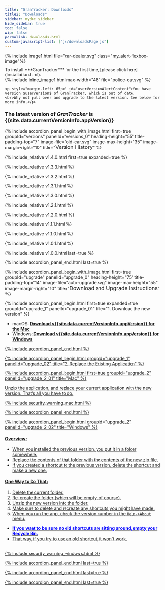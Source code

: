 ```yaml
---
title: "GranTracker: Downloads"
title2: "Downloads"
sidebar: mydoc_sidebar
hide_sidebar: true
toc: false
wip: false
permalink: downloads.html
custom-javascript-list: ["js/downloadsPage.js"]
---
```


<div id="firstTimeUserAlert" class="alert alert-info my_alert-flexbox my_group-clear-after">
{% include image1.html file="car-dealer.svg" class="my_alert-flexbox-image"%}
<div class="my_alert-flexbox-text-120" style="padding-top: 10px" markdown="1">To install ***GranTracker*** for the first time, [please click here](installation.html).
</div>
</div>

<div id="userVersionAlert" class="alert alert-warning my_alert-warning my_group-clear-after my_hidden" role="alert">
	{% include inline_image1.html max-width="48"  file="police-car.svg" %}

	<p style="margin-left: 65px" id="userVersionAlertContent">You have version $userVersion$ of GranTracker, which is out of date.
	<br>Why not pull over and upgrade to the latest version. See below for more info.</p>
</div>

### The latest version of ***GranTracker*** is {{site.data.currentVersionInfo.appVersion}}

{% include accordion_panel_begin_with_image.html first=true groupId="versions" panelId="versions_0"
	heading-height="55" title-padding-top="7"
	image-file="old-car.svg" image-max-height="35" image-margin-right="10" title="<span style='font-size: 1.2em'>Version History</span>" %}

{% include_relative v1.4.0.html first=true expanded=true %}

{% include_relative v1.3.3.html %}

{% include_relative v1.3.2.html %}

{% include_relative v1.3.1.html %}

{% include_relative v1.3.0.html %}

{% include_relative v1.2.1.html %}

{% include_relative v1.2.0.html %}

{% include_relative v1.1.1.html %}

{% include_relative v1.1.0.html %}

{% include_relative v1.0.1.html %}

{% include_relative v1.0.0.html last=true %}

{% include accordion_panel_end.html last=true %}


{% include accordion_panel_begin_with_image.html first=true groupId="upgrade" panelId="upgrade_0"
	heading-height="75" title-padding-top="14"
	image-file="auto-upgrade.svg" image-max-height="55" image-margin-right="10" title="<span style='font-size: 1.2em'>Download and Upgrade Instructions</span>" %}

{% include accordion_panel_begin.html first=true expanded=true groupId="upgrade_1" panelId="upgrade_01" title="1. Download the new version" %}

* macOS: <a href="https://github.com/GranTracker/GranTracker.Data/raw/main/GranTracker.macOS.v{{site.data.currentVersionInfo.appVersion}}.zip"><b>Download v{{site.data.currentVersionInfo.appVersion}} for the Mac</b></a>
* Windows: <a href="https://github.com/GranTracker/GranTracker.Data/raw/main/GranTracker.windows.v{{site.data.currentVersionInfo.appVersion}}.zip"><b>Download v{{site.data.currentVersionInfo.appVersion}} for Windows</b>

{% include accordion_panel_end.html %}

{% include accordion_panel_begin.html groupId="upgrade_1" panelId="upgrade_02" title="2. Replace the Existing Application" %}

{% include accordion_panel_begin.html first=true groupId="upgrade_2" panelId="upgrade_2_01" title="Mac" %}

Unzip the application, and replace your current application with the new version. That's all you have to do.

{% include security_warning_mac.html %}

{% include accordion_panel_end.html %}

{% include accordion_panel_begin.html groupId="upgrade_2" panelId="upgrade_2_02" title="Windows" %}

#### Overview:

* When you installed the previous version, you put it in a folder somewhere.
* Replace the contents of that folder with the contents of the new zip file.
* If you created a shortcut to the previous version, delete the shortcut and make a new one.

#### One Way to Do That:

1. Delete the current folder.
2. Re-create the folder (which will be empty, of course).
3. Unzip the new version into the folder.
4. Make sure to delete and recreate any shortcuts you might have made.
5. When you run the app, check the version number in the `Help->About` menu.
  * <span style="color:blue"><strong>If you want to be sure no old shortcuts are sitting around, empty your Recycle Bin.</strong></span>
  * That way, if you try to use an old shortcut, it won't work.

<br/>
{% include security_warning_windows.html %}

{% include accordion_panel_end.html last=true %}

{% include accordion_panel_end.html last=true %}

{% include accordion_panel_end.html last=true %}
